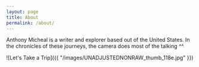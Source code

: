 ```yaml
---
layout: page
title: About
permalink: /about/
---
```


Anthony Micheal is a writer and explorer based out of the United States. In the chronicles of these journeys, the camera does most of the talking ^^

![Let's Take a Trip]({{ "/images/UNADJUSTEDNONRAW_thumb_118e.jpg" }})